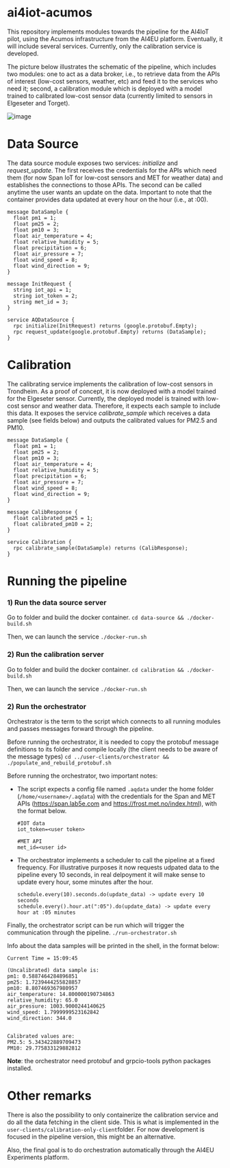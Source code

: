 # ai4iot-acumos

This repository implements modules towards the pipeline for the AI4IoT pilot, using the Acumos infrastructure from the AI4EU platform. Eventually, it will include several services. Currently, only the calibration service is developed.

The picture below illustrates the schematic of the pipeline, which includes two modules: one to act as a data broker, i.e., to retrieve data from the APIs of interest (low-cost sensors, weather, etc) and feed it to the services who need it; second, a calibration module which is deployed with a model trained to calibrated low-cost sensor data (currently limited to sensors in Elgeseter and Torget).

![image](https://user-images.githubusercontent.com/45718165/123275711-daa89980-d504-11eb-98b5-ac832add050f.png)

# Data Source
The data source module exposes two services: *initialize* and *request_update*. The first receives the credentials for the APIs which need them (for now Span IoT for low-cost sensors and MET for weather data) and establishes the connections to those APIs. The second can be called anytime the user wants an update on the data.
Important to note that the container provides data updated at every hour on the hour (i.e., at :00).

    message DataSample {
      float pm1 = 1;
      float pm25 = 2;
      float pm10 = 3;
      float air_temperature = 4;
      float relative_humidity = 5;
      float precipitation = 6;
      float air_pressure = 7;
      float wind_speed = 8;
      float wind_direction = 9;
    }

    message InitRequest {
      string iot_api = 1;
      string iot_token = 2;
      string met_id = 3;
    }

    service AQDataSource {
      rpc initialize(InitRequest) returns (google.protobuf.Empty);
      rpc request_update(google.protobuf.Empty) returns (DataSample);
    }

# Calibration
The calibrating service implements the calibration of low-cost sensors in Trondheim. As a proof of concept, it is now deployed with a model trained for the Elgeseter sensor. Currently, the deployed model is trained with low-cost sensor and weather data. Therefore, it expects each sample to include this data.
It exposes the service *calibrate_sample* which receives a data sample (see fields below) and outputs the calibrated values for PM2.5 and PM10.

    message DataSample {
      float pm1 = 1;
      float pm25 = 2;
      float pm10 = 3;
      float air_temperature = 4;
      float relative_humidity = 5;
      float precipitation = 6;
      float air_pressure = 7;
      float wind_speed = 8;
      float wind_direction = 9;
    }

    message CalibResponse {
      float calibrated_pm25 = 1;
      float calibrated_pm10 = 2;
    }

    service Calibration {
      rpc calibrate_sample(DataSample) returns (CalibResponse);
    }

# Running the pipeline

### 1) Run the data source server
Go to folder and build the docker container.
`cd data-source && ./docker-build.sh`

Then, we can launch the service
`./docker-run.sh`

### 2) Run the calibration server
Go to folder and build the docker container.
`cd calibration && ./docker-build.sh`

Then, we can launch the service
`./docker-run.sh`

### 2) Run the orchestrator
Orchestrator is the term to the script which connects to all running modules and passes messages forward through the pipeline.

Before running the orchestrator, it is needed to copy the protobuf message definitions to its folder and compile locally (the client needs to be aware of the message types)
`cd ../user-clients/orchestrator && ./populate_and_rebuild_protobuf.sh`

Before running the orchestrator, two important notes:
- The script expects a config file named `.aqdata` under the home folder (`/home/<username>/.aqdata`) with the credentials for the Span and MET APIs (https://span.lab5e.com and https://frost.met.no/index.html), with the format below.

      #IOT data
      iot_token=<user token>

      #MET API
      met_id=<user id>
      
- The orchestrator implements a scheduler to call the pipeline at a fixed frequency. For illustrative purposes it now requests udpated data to the pipeline every 10 seconds, in real delpoyment it will make sense to update every hour, some minutes after the hour.

      schedule.every(10).seconds.do(update_data) -> update every 10 seconds
      schedule.every().hour.at(":05").do(update_data) -> update every hour at :05 minutes
 

Finally, the orchestrator script can be run which will trigger the communication through the pipeline.
`./run-orchestrator.sh`

Info about the data samples will be printed in the shell, in the format below:

    Current Time = 15:09:45

    (Uncalibrated) data sample is:
    pm1: 0.5887464284896851
    pm25: 1.7239444255828857
    pm10: 8.807469367980957
    air_temperature: 14.800000190734863
    relative_humidity: 65.0
    air_pressure: 1003.9000244140625
    wind_speed: 1.7999999523162842
    wind_direction: 344.0


    Calibrated values are:
    PM2.5: 5.343422889709473
    PM10: 29.775833129882812

**Note**: the orchestrator need protobuf and grpcio-tools python packages installed.

# Other remarks
There is also the possibility to only containerize the calibration service and do all the data fetching in the client side. This is what is implemented in the  `user-clients/calibration-only-client`folder. For now development is focused in the pipeline version, this might be an alternative.

Also, the final goal is to do orchestration automatically through the AI4EU Experiments platform.
